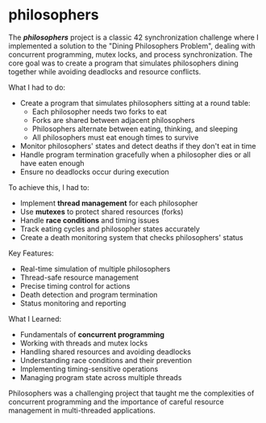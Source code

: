 # philosophers

The ***philosophers*** project is a classic 42 synchronization challenge where I implemented a solution to the "Dining Philosophers Problem", dealing with concurrent programming, mutex locks, and process synchronization. The core goal was to create a program that simulates philosophers dining together while avoiding deadlocks and resource conflicts.

What I had to do:
* Create a program that simulates philosophers sitting at a round table:
  * Each philosopher needs two forks to eat
  * Forks are shared between adjacent philosophers
  * Philosophers alternate between eating, thinking, and sleeping
  * All philosophers must eat enough times to survive
* Monitor philosophers' states and detect deaths if they don't eat in time
* Handle program termination gracefully when a philosopher dies or all have eaten enough
* Ensure no deadlocks occur during execution

To achieve this, I had to:
* Implement **thread management** for each philosopher
* Use **mutexes** to protect shared resources (forks)
* Handle **race conditions** and timing issues
* Track eating cycles and philosopher states accurately
* Create a death monitoring system that checks philosophers' status

Key Features:
* Real-time simulation of multiple philosophers
* Thread-safe resource management
* Precise timing control for actions
* Death detection and program termination
* Status monitoring and reporting

What I Learned:
* Fundamentals of **concurrent programming**
* Working with threads and mutex locks
* Handling shared resources and avoiding deadlocks
* Understanding race conditions and their prevention
* Implementing timing-sensitive operations
* Managing program state across multiple threads

Philosophers was a challenging project that taught me the complexities of concurrent programming and the importance of careful resource management in multi-threaded applications.